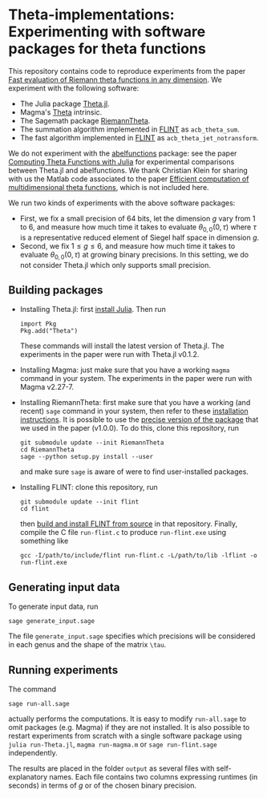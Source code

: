 Theta-implementations: Experimenting with software packages for theta functions
=========================

This repository contains code to reproduce experiments from the paper [Fast
evaluation of Riemann theta functions in any dimension](). We experiment with
the following software:

- The Julia package [Theta.jl](https://github.com/chualynn/Theta.jl).
- Magma's [Theta](https://magma.maths.usyd.edu.au/magma/handbook/text/260) intrinsic.
- The Sagemath package [RiemannTheta](https://github.com/nbruin/RiemannTheta/tree/main).
- The summation algorithm implemented in
  [FLINT](https://github.com/flintlib/flint) as `acb_theta_sum`.
- The fast algorithm implemented in [FLINT](https://github.com/flintlib/flint)
  as `acb_theta_jet_notransform`.

We do not experiment with the
[abelfunctions](https://github.com/abelfunctions/abelfunctions/tree/master)
package: see the paper [Computing Theta Functions with
Julia](https://msp.org/jsag/2021/11-1/p05.xhtml) for experimental comparisons
between Theta.jl and abelfunctions. We thank Christian Klein for sharing with
us the Matlab code associated to the paper [Efficient computation of
multidimensional theta
functions](https://www.sciencedirect.com/science/article/pii/S0393044019300555),
which is not included here.

We run two kinds of experiments with the above software packages:

- First, we fix a small precision of 64 bits, let the dimension $g$ vary from 1
  to 6, and measure how much time it takes to evaluate $\theta_{0,0}(0,\tau)$
  where $\tau$ is a representative reduced element of Siegel half space in
  dimension $g$.
- Second, we fix $1\leq g\leq 6$, and measure how much time it takes to
  evaluate $\theta_{0,0}(0,\tau)$ at growing binary precisions. In this
  setting, we do not consider Theta.jl which only supports small precision.

## Building packages

- Installing Theta.jl: first [install Julia](https://julialang.org/install/). Then run

      import Pkg
      Pkg.add("Theta")

  These commands will install the latest version of Theta.jl. The experiments
  in the paper were run with Theta.jl v0.1.2.

- Installing Magma: just make sure that you have a working `magma` command
  in your system. The experiments in the paper were run with Magma v2.27-7.

- Installing RiemannTheta: first make sure that you have a working (and recent)
  `sage` command in your system, then refer to these [installation
  instructions](https://github.com/nbruin/RiemannTheta/tree/main#installation). It
  is possible to use the [precise version of the
  package](https://github.com/nbruin/RiemannTheta/tree/46835dc283fb99661f326ecd0727c9818272b5fd)
  that we used in the paper (v1.0.0). To do this, clone this repository, run

      git submodule update --init RiemannTheta
      cd RiemannTheta
      sage --python setup.py install --user

  and make sure `sage` is aware of were to find user-installed packages.

- Installing FLINT: clone this repository, run

      git submodule update --init flint
      cd flint

  then [build and install FLINT from
  source](https://github.com/flintlib/flint?tab=readme-ov-file#building-from-source)
  in that repository. Finally, compile the C file `run-flint.c` to produce
  `run-flint.exe` using something like

      gcc -I/path/to/include/flint run-flint.c -L/path/to/lib -lflint -o run-flint.exe

## Generating input data

To generate input data, run

    sage generate_input.sage

The file `generate_input.sage` specifies which precisions will be considered in
each genus and the shape of the matrix `\tau`.

## Running experiments

The command

    sage run-all.sage

actually performs the computations. It is easy to modify `run-all.sage` to omit
packages (e.g. Magma) if they are not installed. It is also possible to restart
experiments from scratch with a single software package using `julia
run-Theta.jl`, `magma run-magma.m` or `sage run-flint.sage` independently.

The results are placed in the folder `output` as several files with
self-explanatory names. Each file contains two columns expressing runtimes (in
seconds) in terms of $g$ or of the chosen binary precision.
